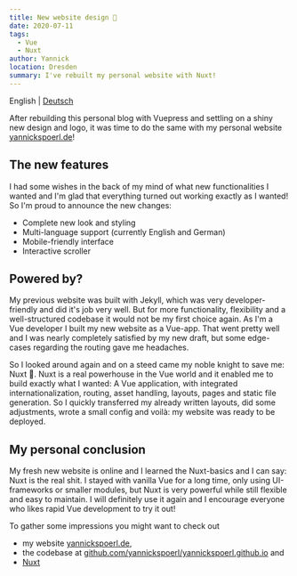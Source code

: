 ```yaml
---
title: New website design 🥳
date: 2020-07-11
tags: 
  - Vue
  - Nuxt
author: Yannick
location: Dresden
summary: I've rebuilt my personal website with Nuxt!
---
```


English | [Deutsch](/2020/07/11/new-website-design/)

After rebuilding this personal blog with Vuepress and settling on a shiny new design and logo, it was time to do the same with my
personal website [yannickspoerl.de](https://www.yannickspoerl.de)!

## The new features

I had some wishes in the back of my mind of what new functionalities I wanted and I'm glad that everything turned out working
exactly as I wanted! So I'm proud to announce the new changes:

- Complete new look and styling
- Multi-language support (currently English and German)
- Mobile-friendly interface
- Interactive scroller

## Powered by?

My previous website was built with Jekyll, which was very developer-friendly and did it's job very well. But for
more functionality, flexibility and a well-structured codebase it would not be my first choice again. As I'm a Vue developer
I built my new website as a Vue-app. That went pretty well and I was nearly completely satisfied by my new draft, but
some edge-cases regarding the routing gave me headaches.

So I looked around again and on a steed came my noble knight
to save me: Nuxt 🙏. Nuxt is a real powerhouse in the Vue world and it enabled me to build exactly what I wanted:
A Vue application, with integrated internationalization, routing, asset handling, layouts, pages and static file
generation. So I quickly transferred my already written layouts, did some adjustments, wrote a small config and
voilà: my website was ready to be deployed.

## My personal conclusion

My fresh new website is online and I learned the Nuxt-basics and I can say: Nuxt is the real shit. I stayed with vanilla Vue
for a long time, only using UI-frameworks or smaller modules, but Nuxt is very powerful while still flexible and
easy to maintain. I will definitely use it again and I encourage everyone who likes rapid Vue development to try it out!

To gather some impressions you might want to check out

- my website [yannickspoerl.de](https://www.yannickspoerl.de),
- the codebase at [github.com/yannickspoerl/yannickspoerl.github.io](https://github.com/YannickSpoerl/yannickspoerl.github.io) and
- [Nuxt](https://nuxtjs.org/)